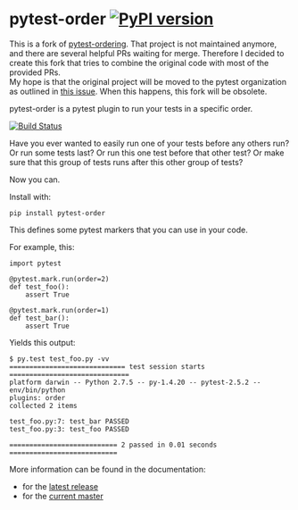 pytest-order [![PyPI version](https://badge.fury.io/py/pytest-order.svg)](https://badge.fury.io/py/pytest-order)
================
This is a fork of [pytest-ordering](https://github.com/ftobia/pytest-ordering).
That project is not maintained anymore, and there are several helpful PRs
waiting for merge. Therefore I decided to create this fork that tries to
combine the original code with most of the provided PRs.   
My hope is that the original project will be moved to the pytest
organization as outlined in 
[this issue](https://github.com/ftobia/pytest-ordering/issues/32). When this
happens, this fork will be obsolete. 


pytest-order is a pytest plugin to run your tests in a specific order.

[![Build Status](https://travis-ci.org/mrbean-bremen/pytest-order.svg?branch=master)](https://travis-ci.org/mrbean-bremen/pytest-order)

Have you ever wanted to easily run one of your tests before any others run?
Or run some tests last? Or run this one test before that other test? Or
make sure that this group of tests runs after this other group of tests?

Now you can.

Install with:

    pip install pytest-order

This defines some pytest markers that you can use in your code.

For example, this:

    import pytest

    @pytest.mark.run(order=2)
    def test_foo():
        assert True

    @pytest.mark.run(order=1)
    def test_bar():
        assert True

Yields this output:

    $ py.test test_foo.py -vv
    ============================= test session starts ==============================
    platform darwin -- Python 2.7.5 -- py-1.4.20 -- pytest-2.5.2 -- env/bin/python
    plugins: order
    collected 2 items

    test_foo.py:7: test_bar PASSED
    test_foo.py:3: test_foo PASSED

    =========================== 2 passed in 0.01 seconds ===========================

More information can be found in the documentation:
  - for the [latest release](https://mrbean-bremen.github.io/pytest-order/stable/)
  - for the [current master](https://mrbean-bremen.github.io/pytest-order/dev/)
  